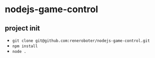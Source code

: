 # nodejs-game-control

## project init
* `git clone git@github.com:reneroboter/nodejs-game-control.git`
* `npm install`
* `node .`